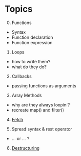 # Topics

0. Functions

- Syntax
- Function declaration
- Function expression

1. Loops

- how to write them?
- what do they do?

2. Callbacks

- passing functions as arguments

3. Array Methods

- why are they always loopin'?
- recreate map() and filter()

4. [Fetch](https://developer.mozilla.org/en-US/docs/Web/API/Fetch_API/Using_Fetch#checking_that_the_fetch_was_successful)

5. Spread syntax & rest operator

- ... or ... ?

6. [Destructuring](https://developer.mozilla.org/en-US/docs/Web/JavaScript/Reference/Operators/Destructuring_assignment)

